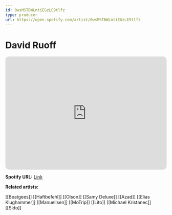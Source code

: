 ```yaml
---
id: 0wsMSTBWLntiEGzLE9tlfz
type: producer
url: https://open.spotify.com/artist/0wsMSTBWLntiEGzLE9tlfz
---
```

# David Ruoff

<iframe style="border-radius:12px" src="https://open.spotify.com/embed/artist/0wsMSTBWLntiEGzLE9tlfz" width="100%" height="352" frameBorder="0" allowfullscreen="" allow="autoplay; clipboard-write; encrypted-media; fullscreen; picture-in-picture" loading="lazy"></iframe>

**Spotify URL:** [Link](https://open.spotify.com/artist/0wsMSTBWLntiEGzLE9tlfz)

**Related artists:**

[[Beatgees]]
[[Haftbefehl]]
[[Olson]]
[[Samy Deluxe]]
[[Azad]]
[[Elias Klughammer]]
[[Manuellsen]]
[[MoTrip]]
[[Lito]]
[[Michael Kristanec]]
[[Sido]]
